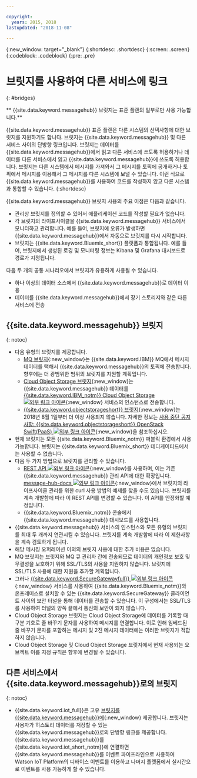 ```yaml
---

copyright:
  years: 2015, 2018
lastupdated: "2018-11-08"

---
```


{:new_window: target="_blank"}
{:shortdesc: .shortdesc}
{:screen: .screen}
{:codeblock: .codeblock}
{:pre: .pre}

# 브릿지를 사용하여 다른 서비스에 링크
{: #bridges}

** {{site.data.keyword.messagehub}} 브릿지는 표준 플랜의 일부로만 사용 가능합니다.**
<br/>

{{site.data.keyword.messagehub}} 표준 플랜은 다른 시스템의 선택사항에 대한
브릿지를 지원하기도 합니다. 브릿지는 {{site.data.keyword.messagehub}} 및 다른 서비스 사이의 단방향 링크입니다. 브릿지는
데이터를 {{site.data.keyword.messagehub}}에서 읽고 다른 서비스에
쓰도록 허용하거나 데이터를 다른 서비스에서 읽고 {{site.data.keyword.messagehub}}에 쓰도록 허용합니다. 브릿지는 다른 시스템에서 메시지를 가져와서 그 메시지를 토픽에 공개하거나
토픽에서 메시지를 이용해서 그 메시지를 다른 시스템에 보낼 수 있습니다. 이런 식으로 {{site.data.keyword.messagehub}}를 사용하여 코드를 작성하지 않고 다른 시스템과 통합할 수 있습니다.
{:shortdesc}

{{site.data.keyword.messagehub}} 브릿지 사용의 주요 이점은 다음과 같습니다.  

* 관리상 브릿지를 정의할 수 있어서 애플리케이션 코드를 작성할 필요가 없습니다.
* 각 브릿지의 라이프사이클을 {{site.data.keyword.messagehub}} 서비스에서 모니터하고 관리합니다. 예를 들어, 브릿지에 오류가 발생하면 {{site.data.keyword.messagehub}}에서 자동으로 브릿지를 다시 시작합니다.
* 브릿지는 {{site.data.keyword.Bluemix_short}} 플랫폼과 통합됩니다. 예를 들어, 브릿지에서 생성된 로깅 및 모니터링 정보는 Kibana 및 Grafana 대시보드로 경로가 지정됩니다.

다음 두 개의 공통 시나리오에서 브릿지가 유용하게 사용될 수 있습니다.

* 하나 이상의 데이터 소스에서 {{site.data.keyword.messagehub}}로 데이터 이용
* 데이터를 {{site.data.keyword.messagehub}}에서 장기 스토리지와 같은 다른 서비스에 전송

## {{site.data.keyword.messagehub}} 브릿지
{: notoc}

* 다음 유형의 브릿지를 제공합니다. 
  - [MQ 브릿지](/docs/services/EventStreams/eventstreams105.html){:new_window}는 {{site.data.keyword.IBM}} MQ에서 메시지 데이터를 택해서 {{site.data.keyword.messagehub}}의 토픽에 전송합니다. 향후에는 더 광범위한 범위의 브릿지를 지원할 계획입니다.
  - [Cloud Object Storage 브릿지](/docs/services/EventStreams/eventstreams115.html){:new_window}는 {{site.data.keyword.messagehub}} 데이터를 [{{site.data.keyword.IBM_notm}} Cloud Object Storage![외부 링크 아이콘](../../icons/launch-glyph.svg "외부 링크 아이콘")](/docs/services/cloud-object-storage/about-cos.html){:new_window} 서비스의 인스턴스로 전송합니다. 
  - [{{site.data.keyword.objectstorageshort}} 브릿지](/docs/services/EventStreams/eventstreams089.html){:new_window}는 2018년 8월 1일부터 더 이상 사용되지 않습니다. 자세한 정보는 [사용 중단 공지사항: {{site.data.keyword.objectstorageshort}} OpenStack Swift(PaaS) ![외부 링크 아이콘](../../icons/launch-glyph.svg "외부 링크 아이콘")](https://www.ibm.com/blogs/bluemix/2018/05/end-marketing-object-storage-openstack-swift-paas/){:new_window}을 참조하십시오.
* 현재 브릿지는 모든 {{site.data.keyword.Bluemix_notm}} 퍼블릭 환경에서 사용 가능합니다. 브릿지는 {{site.data.keyword.Bluemix_short}} 데디케이티드에서는 사용할 수 없습니다.
* 다음 두 가지 방법으로 브릿지를 관리할 수 있습니다.
  - [REST API ![외부 링크 아이콘](../../icons/launch-glyph.svg "외부 링크 아이콘")](https://github.com/ibm-messaging/event-streams-docs){:new_window}를 사용하며, 이는 기존 {{site.data.keyword.messagehub}} 관리 API에 대한 확장입니다. [message-hub-docs ![외부 링크 아이콘](../../icons/launch-glyph.svg "외부 링크 아이콘")](https://github.com/ibm-messaging/event-streams-docs){:new_window}에서 브릿지의 라이프사이클 관리를 위한 curl 사용 방법의 예제를 찾을 수도 있습니다. 브릿지를 계속 개발함에 따라 이 REST API를 변경할 수 있습니다. 이 API를 안정화할 예정입니다.
  - {{site.data.keyword.Bluemix_notm}} 콘솔에서 {{site.data.keyword.messagehub}} 대시보드를 사용합니다.
* {{site.data.keyword.messagehub}} 서비스의 인스턴스와 모든 유형의 브릿지를 최대 두 개까지 연관시킬 수 있습니다. 브릿지를 계속 개발함에 따라 이 제한사항을 계속 검토하게 됩니다.
* 해당 메시징 오퍼레이션 이외의 브릿지 사용에 대한 추가 비용은 없습니다.
* MQ 브릿지는 브릿지와 MQ 큐 관리자 간에 전송되므로 데이터의 개인정보 보호 및 무결성을 보호하기 위해 SSL/TLS의 사용을 지원하지 않습니다. 브릿지에 SSL/TLS 사용에 대한 지원을 추가할 계획입니다. 
* 그러나 [{{site.data.keyword.SecureGatewayfull}} ![외부 링크 아이콘](../../icons/launch-glyph.svg "외부 링크 아이콘")](/docs/services/SecureGateway/index.html#getting-started-with-sg){:new_window} 서비스를 사용하여
{{site.data.keyword.Bluemix_notm}}와 온프레미스로 설치할 수 있는 {{site.data.keyword.SecureGateway}} 클라이언트 사이의 보안 터널을 통해
데이터를 전송할 수 있습니다. 이 구성에서는 SSL/TLS를 사용하여 터널의 양쪽 끝에서 통신의 보안이 되지 않습니다.
* Cloud Object Storage 브릿지는 Cloud Object Storage에 데이터를 기록할 때
구분 기호로 줄 바꾸기 문자를 사용하여 메시지를 연결합니다. 이로 인해 임베드된 줄 바꾸기 문자를 포함하는 메시지 및 2진 메시지 데이터에는 이러한 브릿지가 적합하지 않습니다.
* Cloud Object Storage 및 Cloud Object Storage 브릿지에서 현재 사용되는 오브젝트 이름 지정 규칙은 향후에 변경될 수 있습니다.

## 다른 서비스에서 {{site.data.keyword.messagehub}}로의 브릿지
{: notoc}

* {{site.data.keyword.iot_full}}은 고유 [브릿지를 {{site.data.keyword.messagehub}}에](/docs/services/EventStreams/eventstreams119.html){:new_window} 제공합니다. 브릿지는 사용자가 히스토리 데이터를 저장할 수 있는 {{site.data.keyword.messagehub}}로의 단방향 링크를 제공합니다. {{site.data.keyword.messagehub}}를 {{site.data.keyword.iot_short_notm}}에 연결하면 {{site.data.keyword.messagehub}}를 이벤트 파이프라인으로 사용하여 Watson IoT Platform의 디바이스 이벤트를 이용하고 나머지 플랫폼에서 실시간으로 이벤트를 사용 가능하게 할 수 있습니다. 


